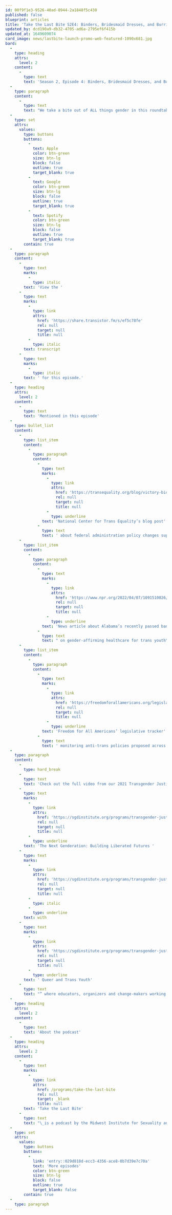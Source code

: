 ```yaml
---
id: 00f9f1e3-9526-40ad-8944-2a1848f5c430
published: false
blueprint: articles
title: 'Take the Last Bite S2E4: Binders, Bridesmaid Dresses, and Burritos'
updated_by: dcd190a9-db32-4705-ad6a-2795ef6f415b
updated_at: 1649609074
card_image: news/lastbite-launch-promo-web-featured-1090x681.jpg
bard:
  -
    type: heading
    attrs:
      level: 2
    content:
      -
        type: text
        text: 'Season 2, Episode 4: Binders, Bridesmaid Dresses, and Burritos'
  -
    type: paragraph
    content:
      -
        type: text
        text: "We take a bite out of ALL things gender in this roundtable discussion with four members of the Midwest Institute for Sexuality & Gender Diversity team. We share our earliest memories of questioning gender, overcoming feeling like trans imposters, and what our hopes are for upcoming generations of trans, nonbinary and intersex youth.\_"
  -
    type: set
    attrs:
      values:
        type: buttons
        buttons:
          -
            text: Apple
            color: btn-green
            size: btn-lg
            block: false
            outline: true
            target_blank: true
          -
            text: Google
            color: btn-green
            size: btn-lg
            block: false
            outline: true
            target_blank: true
          -
            text: Spotify
            color: btn-green
            size: btn-lg
            block: false
            outline: true
            target_blank: true
        contain: true
  -
    type: paragraph
    content:
      -
        type: text
        marks:
          -
            type: italic
        text: 'View the '
      -
        type: text
        marks:
          -
            type: link
            attrs:
              href: 'https://share.transistor.fm/s/ef5c78fe'
              rel: null
              target: null
              title: null
          -
            type: italic
        text: transcript
      -
        type: text
        marks:
          -
            type: italic
        text: ' for this episode.'
  -
    type: heading
    attrs:
      level: 2
    content:
      -
        type: text
        text: 'Mentioned in this episode'
  -
    type: bullet_list
    content:
      -
        type: list_item
        content:
          -
            type: paragraph
            content:
              -
                type: text
                marks:
                  -
                    type: link
                    attrs:
                      href: 'https://transequality.org/blog/victory-biden-administration-delivers-major-policy-reforms-for-transgender-people'
                      rel: null
                      target: null
                      title: null
                  -
                    type: underline
                text: 'National Center for Trans Equality’s blog post'
              -
                type: text
                text: ' about federal administration policy changes supporting trans communities including TSA, Social Security and passports'
      -
        type: list_item
        content:
          -
            type: paragraph
            content:
              -
                type: text
                marks:
                  -
                    type: link
                    attrs:
                      href: 'https://www.npr.org/2022/04/07/1091510026/alabama-gender-affirming-care-trans-transgender'
                      rel: null
                      target: null
                      title: null
                  -
                    type: underline
                text: 'News article about Alabama’s recently passed ban'
              -
                type: text
                text: " on gender-affirming healthcare for trans youth\_"
      -
        type: list_item
        content:
          -
            type: paragraph
            content:
              -
                type: text
                marks:
                  -
                    type: link
                    attrs:
                      href: 'https://freedomforallamericans.org/legislative-tracker/'
                      rel: null
                      target: null
                      title: null
                  -
                    type: underline
                text: 'Freedom for All Americans’ legislative tracker'
              -
                type: text
                text: ' monitoring anti-trans policies proposed across the country'
  -
    type: paragraph
    content:
      -
        type: hard_break
      -
        type: text
        text: 'Check out the full video from our 2021 Transgender Justice Teach-In titled “'
      -
        type: text
        marks:
          -
            type: link
            attrs:
              href: 'https://sgdinstitute.org/programs/transgender-justice'
              rel: null
              target: null
              title: null
          -
            type: underline
        text: 'The Next Genderation: Building Liberated Futures '
      -
        type: text
        marks:
          -
            type: link
            attrs:
              href: 'https://sgdinstitute.org/programs/transgender-justice'
              rel: null
              target: null
              title: null
          -
            type: italic
          -
            type: underline
        text: with
      -
        type: text
        marks:
          -
            type: link
            attrs:
              href: 'https://sgdinstitute.org/programs/transgender-justice'
              rel: null
              target: null
              title: null
          -
            type: underline
        text: ' Queer and Trans Youth'
      -
        type: text
        text: "” where educators, organizers and change-makers working directly with queer and trans youth share insight for aligning with youth needs.\_"
  -
    type: heading
    attrs:
      level: 2
    content:
      -
        type: text
        text: 'About the podcast'
  -
    type: heading
    attrs:
      level: 2
    content:
      -
        type: text
        marks:
          -
            type: link
            attrs:
              href: /programs/take-the-last-bite
              rel: null
              target: _blank
              title: null
        text: 'Take the Last Bite'
      -
        type: text
        text: "\_is a podcast by the Midwest Institute for Sexuality and Gender Diversity. It's a direct counter to the Midwest Nice mentality— highlighting advocacy and activism by queer/trans communities in the Midwest region. Through each episode, we're aiming to unearth the often disregarded and unacknowledged contributions of queer and trans folks to social change through interviews, casual conversations and reflections on Midwest queer time, space, and place.\_"
  -
    type: set
    attrs:
      values:
        type: buttons
        buttons:
          -
            link: 'entry::029d818d-ecc3-4356-ace8-0b7d39e7c70a'
            text: 'More episodes'
            color: btn-green
            size: btn-lg
            block: false
            outline: true
            target_blank: false
        contain: true
  -
    type: paragraph
---
```

